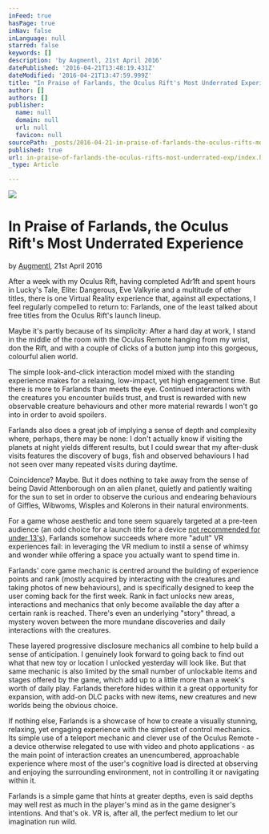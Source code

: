 ```yaml
---
inFeed: true
hasPage: true
inNav: false
inLanguage: null
starred: false
keywords: []
description: 'by Augmentl, 21st April 2016'
datePublished: '2016-04-21T13:48:19.431Z'
dateModified: '2016-04-21T13:47:59.999Z'
title: "In Praise of Farlands, the Oculus Rift's Most Underrated Experience"
author: []
authors: []
publisher:
  name: null
  domain: null
  url: null
  favicon: null
sourcePath: _posts/2016-04-21-in-praise-of-farlands-the-oculus-rifts-most-underrated-exp.md
published: true
url: in-praise-of-farlands-the-oculus-rifts-most-underrated-exp/index.html
_type: Article

---
```

![](https://the-grid-user-content.s3-us-west-2.amazonaws.com/2f516232-b8b0-4f06-94d8-c7f5be4647bf.jpg)

# In Praise of Farlands, the Oculus Rift's Most Underrated Experience

by [Augmentl][0], 21st April 2016

After a week with my Oculus Rift, having completed Adr1ft and spent hours in Lucky's Tale, Elite: Dangerous, Eve Valkyrie and a multitude of other titles, there is one Virtual Reality experience that, against all expectations, I feel regularly compelled to return to: Farlands, one of the least talked about free titles from the Oculus Rift's launch lineup.

Maybe it's partly because of its simplicity: After a hard day at work, I stand in the middle of the room with the Oculus Remote hanging from my wrist, don the Rift, and with a couple of clicks of a button jump into this gorgeous, colourful alien world. 

The simple look-and-click interaction model mixed with the standing experience makes for a relaxing, low-impact, yet high engagement time. But there is more to Farlands than meets the eye. Continued interactions with the creatures you encounter builds trust, and trust is rewarded with new observable creature behaviours and other more material rewards I won't go into in order to avoid spoilers. 

Farlands also does a great job of implying a sense of depth and complexity where, perhaps, there may be none: I don't actually know if visiting the planets at night yields different results, but I could swear that my after-dusk visits features the discovery of bugs, fish and observed behaviours I had not seen over many repeated visits during daytime. 

Coincidence? Maybe. But it does nothing to take away from the sense of being David Attenborough on an alien planet, quietly and patiently waiting for the sun to set in order to observe the curious and endearing behaviours of Giffles, Wibwoms, Wisples and Kolerons in their natural environments. 

For a game whose aesthetic and tone seem squarely targeted at a pre-teen audience (an odd choice for a launch title for a device [not recommended for under 13's][1]), Farlands somehow succeeds where more "adult" VR experiences fail: in leveraging the VR medium to instil a sense of whimsy and wonder while offering a space you actually want to spend time in. 

Farlands' core game mechanic is centred around the building of experience points and rank (mostly acquired by interacting with the creatures and taking photos of new behaviours), and is specifically designed to keep the user coming back for the first week. Rank in fact unlocks new areas, interactions and mechanics that only become available the day after a certain rank is reached. There's even an underlying "story" thread, a mystery woven between the more mundane discoveries and daily interactions with the creatures. 

These layered progressive disclosure mechanics all combine to help build a sense of anticipation. I genuinely look forward to going back to find out what that new toy or location I unlocked yesterday will look like. But that same mechanic is also limited by the small number of unlockable items and stages offered by the game, which add up to a little more than a week's worth of daily play. Farlands therefore hides within it a great opportunity for expansion, with add-on DLC packs with new items, new creatures and new worlds being the obvious choice. 

If nothing else, Farlands is a showcase of how to create a visually stunning, relaxing, yet engaging experience with the simplest of control mechanics. Its simple use of a teleport mechanic and clever use of the Oculus Remote - a device otherwise relegated to use with video and photo applications - as the main point of interaction creates an unencumbered, approachable experience where most of the user's cognitive load is directed at observing and enjoying the surrounding environment, not in controlling it or navigating within it. 

Farlands is a simple game that hints at greater depths, even is said depths may well rest as much in the player's mind as in the game designer's intentions. And that's ok. VR is, after all, the perfect medium to let our imagination run wild. 

[0]: https://twitter.com/augmentl
[1]: https://www.inverse.com/article/12648-vr-age-limits-are-where-risk-aversion-bad-science-and-legit-worries-meet